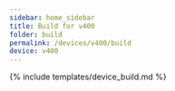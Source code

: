 ```yaml
---
sidebar: home_sidebar
title: Build for v400
folder: build
permalink: /devices/v400/build
device: v400
---
```

{% include templates/device_build.md %}
